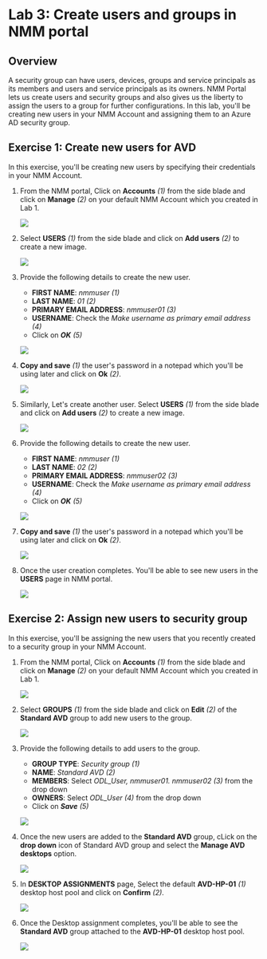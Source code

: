 # Lab 3: Create users and groups in NMM portal

## Overview

A security group can have users, devices, groups and service principals as its members and users and service principals as its owners. NMM Portal lets us create users and security groups and also gives us the liberty to assign the users to a group for further configurations. In this lab, you'll be creating new users in your NMM Account and assigning them to an Azure AD security group.

## Exercise 1: Create new users for AVD

In this exercise, you'll be creating new users by specifying their credentials in your NMM Account.

1. From the NMM portal, Click on **Accounts** *(1)* from the side blade and click on **Manage** *(2)* on your default NMM Account which you created in Lab 1.

   ![](media/2s1.png)

1. Select **USERS** *(1)* from the side blade and click on **Add users** *(2)* to create a new image.

   ![](media/3s1.png)
   
1. Provide the following details to create the new user.

   - **FIRST NAME**: *nmmuser (1)*
   - **LAST NAME**: *01 (2)*
   - **PRIMARY EMAIL ADDRESS**: *nmmuser01 (3)*
   - **USERNAME**: Check the *Make username as primary email address (4)*
   - Click on ***OK*** *(5)*

   ![](media/3s2.png)
   
1. **Copy and save** *(1)* the user's password in a notepad which you'll be using later and click on **Ok** *(2)*.

   ![](media/3s3.png)    
   
1. Similarly, Let's create another user. Select **USERS** *(1)* from the side blade and click on **Add users** *(2)* to create a new image.

   ![](media/3s4.png)
   
1. Provide the following details to create the new user.

   - **FIRST NAME**: *nmmuser (1)*
   - **LAST NAME**: *02 (2)*
   - **PRIMARY EMAIL ADDRESS**: *nmmuser02 (3)*
   - **USERNAME**: Check the *Make username as primary email address (4)*
   - Click on ***OK*** *(5)*

   ![](media/3s5.png)
   
1. **Copy and save** *(1)* the user's password in a notepad which you'll be using later and click on **Ok** *(2)*.

   ![](media/3s6.png)
   
1. Once the user creation completes. You'll be able to see new users in the **USERS** page in NMM portal.

   ![](media/3s11.png)
   
## Exercise 2: Assign new users to security group

In this exercise, you'll be assigning the new users that you recently created to a security group in your NMM Account.

1. From the NMM portal, Click on **Accounts** *(1)* from the side blade and click on **Manage** *(2)* on your default NMM Account which you created in Lab 1.

   ![](media/2s1.png)

1. Select **GROUPS** *(1)* from the side blade and click on **Edit** *(2)* of the **Standard AVD** group to add new users to the group.

   ![](media/3ss7.png)
   
1. Provide the following details to add users to the group.

   - **GROUP TYPE**: *Security group (1)*
   - **NAME**: *Standard AVD (2)*
   - **MEMBERS**: Select *ODL_User, nmmuser01. nmmuser02 (3)* from the drop down
   - **OWNERS**: Select *ODL_User (4)* from the drop down
   - Click on ***Save*** *(5)*
   
   ![](media/3ss8.png)
   
1. Once the new users are added to the **Standard AVD** group, cLick on the **drop down** icon of Standard AVD group and select the **Manage AVD desktops** option.

   ![](media/3ss9.png)
   
1. In **DESKTOP ASSIGNMENTS** page, Select the default **AVD-HP-01** *(1)* desktop host pool and click on **Confirm** *(2)*.

   ![](media/3s10.png)
   
1. Once the Desktop assignment completes, you'll be able to see the **Standard AVD** group attached to the **AVD-HP-01** desktop host pool.

   ![](media/3ss12.png)
   
   
    
